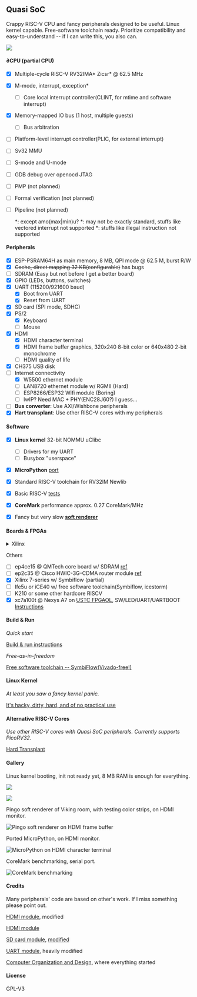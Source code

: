 ## Quasi SoC

Crappy RISC-V CPU and fancy peripherals designed to be useful. Linux kernel capable. Free-software toolchain ready. Prioritize compatibility and easy-to-understand -- if I can write this, you also can. 

![](doc/design.png)

#### ∂CPU (partial CPU)

- [x] Multiple-cycle RISC-V RV32IMA\* Zicsr\* @ 62.5 MHz
- [x] M-mode, interrupt, exception\*
  - [ ] Core local interrupt controller(CLINT, for mtime and software interrupt)
- [x] Memory-mapped IO bus (1 host, multiple guests)
  - [ ] Bus arbitration
- [ ] Platform-level interrupt controller(PLIC, for external interrupt)
- [ ] Sv32 MMU
- [ ] S-mode and U-mode
- [ ] GDB debug over openocd JTAG
- [ ] PMP (not planned)
- [ ] Formal verification (not planned)
- [ ] Pipeline (not planned)

  \*: except amo(max|min)u?
  \*: may not be exactly standard, stuffs like vectored interrupt not supported
  \*: stuffs like illegal instruction not supported

#### Peripherals

- [x] ESP-PSRAM64H as main memory, 8 MB, QPI mode @ 62.5 M, burst R/W
- [x] ~~Cache, direct mapping 32 KB(configurable)~~ has bugs
- [ ] SDRAM (Easy but not before I get a better board)
- [x] GPIO (LEDs, buttons, switches)
- [x] UART (115200/921600 baud)
  - [x] Boot from UART
  - [x] Reset from UART
- [x] SD card (SPI mode, SDHC)
- [x] PS/2
  - [x] Keyboard
  - [ ] Mouse
- [x] HDMI
  - [x] HDMI character terminal
  - [x] HDMI frame buffer graphics, 320x240 8-bit color or 640x480 2-bit monochrome
  - [ ] HDMI quality of life
- [x] CH375 USB disk
- [ ] Internet connectivity
  - [x] W5500 ethernet module
  - [ ] LAN8720 ethernet module w/ RGMII (Hard)
  - [ ] ESP8266/ESP32 Wifi module (Boring)
  - [ ] lwIP? Need MAC + PHY(ENC28J60?) I guess...
- [ ] **Bus converter**: Use AXI/Wishbone peripherals
- [x] **Hart transplant**: Use other RISC-V cores with my peripherals

#### Software

- [x] **Linux kernel** 32-bit NOMMU uClibc
  - [ ] Drivers for my UART
  - [ ] Busybox "userspace"
- [x] **MicroPython** [port](https://github.com/regymm/micropython/tree/master/ports/QuasiSoC)

- [x] Standard RISC-V toolchain for RV32IM Newlib
- [x] Basic RISC-V [tests](https://github.com/cliffordwolf/picorv32/tree/master/tests) 
- [x] **CoreMark** performance approx. 0.27 CoreMark/MHz
- [x] Fancy but very slow **[soft renderer](https://github.com/fededevi/pingo/)**

#### Boards & FPGAs

<details>
  <summary>Xilinx</summary>
  
  - [x] xc7z010 PL @ SqueakyBoard, main dev platform [ref](https://github.com/ustcpetergu/SqueakyBoard)
  - [x] xc7z020 PL @ PYNQ-Z1 w/ extension PMOD module [ref](https://reference.digilentinc.com/programmable-logic/pynq-z1/start)
  - [x] xc7k325t @ Memblaze PBlaze 3 w/ extension board  [ref](https://www.tweaktown.com/reviews/6797/memblaze-pblaze3l-1-2tb-enterprise-pcie-ssd-review/index.html)
  - [x] xc6slx16 @ Nameless LED controller module
  
</details>




Others

- [ ] ep4ce15 @ QMTech core board w/ SDRAM [ref](http://land-boards.com/blwiki/index.php?title=QMTECH_EP4CE15_FPGA_Card)
- [ ] ep2c35 @ Cisco HWIC-3G-CDMA router module [ref](https://github.com/tomverbeure/cisco-hwic-3g-cdma)
- [x] Xilinx 7-series w/ Symbiflow (partial)
- [ ] lfe5u or iCE40 w/ free software toolchain(Symbiflow, icestorm)
- [ ] K210 or some other hardcore RISCV
- [x] xc7a100t @ Nexys A7 on [USTC FPGAOL](fpgaol.ustc.edu.cn), SW/LED/UART/UARTBOOT [Instructions](fpgaol.md)

#### Build & Run

*Quick start*

[Build & run instructions](BuildnRun.md)

*Free-as-in-freedom*

[Free software toolchain -- SymbiFlow(Vivado-free!)](SymbiFlow.md)

#### Linux Kernel

*At least you saw a fancy kernel panic.*

[It's hacky, dirty, hard, and of no practical use](Linux.md)

#### Alternative RISC-V Cores

*Use other RISC-V cores with Quasi SoC peripherals. Currently supports PicoRV32.*

[Hard Transplant](HartTransplant.md)

#### Gallery

Linux kernel booting, init not ready yet, 8 MB RAM is enough for everything. 

![](doc/linux1.png)

![](doc/linux2.png)

Pingo soft renderer of Viking room, with testing color strips, on HDMI monitor.

![Pingo soft renderer on HDMI frame buffer](doc/pingo.jpg)

Ported MicroPython, on HDMI monitor.

![MicroPython on HDMI character terminal](doc/micropython.jpg)

CoreMark benchmarking, serial port.

![CoreMark benchmarking](doc/coremark.png)

<!--
Process switching demo and inter-process communication, early-stage microkernel osdev, serial port.

![Interrupt based process switching demo(early stage osdev)](doc/IPC.jpg)
-->

#### Credits

Many peripherals' code are based on other's work. If I miss something please point out. 

[HDMI module](https://github.com/hdl-util/hdmi), modified

[HDMI module](https://www.fpga4fun.com/HDMI.html)

[SD card module](http://web.mit.edu/6.111/volume2/www/f2018/tools/sd_controller.v), [modified](https://github.com/regymm/mit_sd_controller_improved)

[UART module](https://github.com/jamieiles/uart), heavily modified

[Computer Organization and Design](https://enszhou.github.io/cod/), where everything started

#### License

GPL-V3

